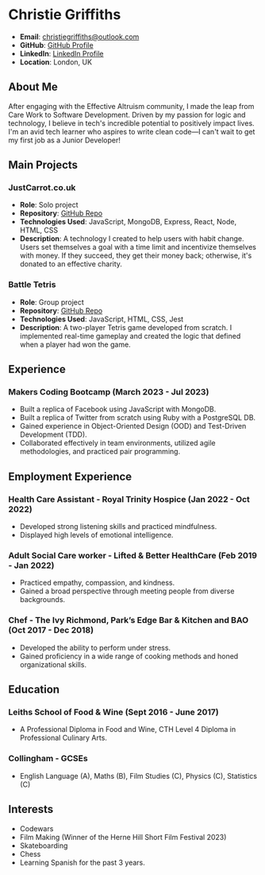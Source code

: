 # Christie Griffiths

- **Email**: [christiegriffiths@outlook.com](mailto:christiegriffiths@outlook.com)
- **GitHub**: [GitHub Profile](https://github.com/your-github-username)
- **LinkedIn**: [LinkedIn Profile](https://www.linkedin.com/in/your-linkedin-username/)
- **Location**: London, UK

## About Me

After engaging with the Effective Altruism community, I made the leap from Care Work to Software Development. Driven by my passion for logic and technology, I believe in tech's incredible potential to positively impact lives. I'm an avid tech learner who aspires to write clean code—I can't wait to get my first job as a Junior Developer!

## Main Projects

### JustCarrot.co.uk
- **Role**: Solo project
- **Repository**: [GitHub Repo](https://github.com/your-github-username/justcarrot)
- **Technologies Used**: JavaScript, MongoDB, Express, React, Node, HTML, CSS
- **Description**: A technology I created to help users with habit change. Users set themselves a goal with a time limit and incentivize themselves with money. If they succeed, they get their money back; otherwise, it's donated to an effective charity.

### Battle Tetris
- **Role**: Group project
- **Repository**: [GitHub Repo](https://github.com/your-github-username/battle-tetris)
- **Technologies Used**: JavaScript, HTML, CSS, Jest
- **Description**: A two-player Tetris game developed from scratch. I implemented real-time gameplay and created the logic that defined when a player had won the game.

## Experience

### Makers Coding Bootcamp (March 2023 - Jul 2023)
- Built a replica of Facebook using JavaScript with MongoDB.
- Built a replica of Twitter from scratch using Ruby with a PostgreSQL DB.
- Gained experience in Object-Oriented Design (OOD) and Test-Driven Development (TDD).
- Collaborated effectively in team environments, utilized agile methodologies, and practiced pair programming.

## Employment Experience

### Health Care Assistant - Royal Trinity Hospice (Jan 2022 - Oct 2022)
- Developed strong listening skills and practiced mindfulness.
- Displayed high levels of emotional intelligence.

### Adult Social Care worker - Lifted & Better HealthCare (Feb 2019 - Jan 2022)
- Practiced empathy, compassion, and kindness.
- Gained a broad perspective through meeting people from diverse backgrounds.

### Chef - The Ivy Richmond, Park’s Edge Bar & Kitchen and BAO (Oct 2017 - Dec 2018)
- Developed the ability to perform under stress.
- Gained proficiency in a wide range of cooking methods and honed organizational skills.

## Education

### Leiths School of Food & Wine (Sept 2016 - June 2017)
- A Professional Diploma in Food and Wine, CTH Level 4 Diploma in Professional Culinary Arts.

### Collingham - GCSEs
- English Language (A), Maths (B), Film Studies (C), Physics (C), Statistics (C)

## Interests
- Codewars
- Film Making (Winner of the Herne Hill Short Film Festival 2023)
- Skateboarding
- Chess
- Learning Spanish for the past 3 years.
